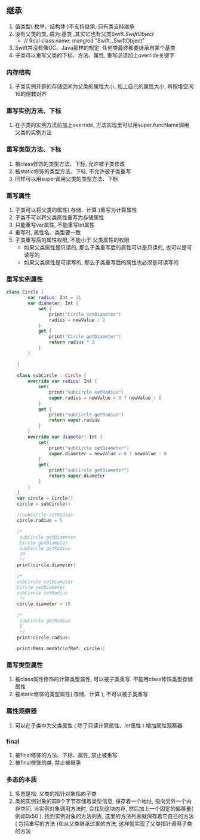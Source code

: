 ## 继承

1. 值类型( 枚举、结构体 )不支持继承, 只有类支持继承
2. 没有父类的类, 成为:基类  ,其实它也有父类Swift._SwiftObject_
   - // Real class name: mangled "Swift._SwiftObject"
3. Swift并没有像OC、Java那样的规定: 任何类最终都要继承自某个基类
4. 子类可以重写父类的下标、方法、属性, 重写必须加上override关键字

### 内存结构

1. 子类实例开辟的存储空间为父类的属性大小, 加上自己的属性大小, 再按堆空间16的倍数对齐

### 重写实例方法、下标

1. 在子类的实例方法前加上override, 方法实现里可以用super.funcName调用父类的实例方法

### 重写类型方法、下标

1. 被class修饰的类型方法、下标, 允许被子类修改
2. 被static修饰的类型方法、下标, 不允许被子类重写
3. 同样可以用super调用父类的类型方法、下标

### 重写属性

1. 子类可以将父类的属性( 存储、计算 )重写为计算属性
2. 子类不可以将父类属性重写为存储属性
3. 只能重写var属性, 不能重写let属性
4. 重写时, 属性名、类型要一致
5. 子类重写后的属性权限, 不能小于 父类属性的权限
   - 如果父类属性是只读的, 那么子类重写后的属性可以是只读的, 也可以是可读写的
   - 如果父类属性是可读写的, 那么子类重写后的属性也必须是可读写的

### 重写实例属性

```swift
class Circle {
        var radius: Int = 11
        var diameter: Int {
            set {
                print("Circle setDiameter")
                radius = newValue / 2
            }
            get {
                print("Circle getDiameter")
                return radius * 2
            }
        }
        
    }
    
    class subCircle : Circle {
        override var radius: Int {
            set{
                print("subCircle setRadius")
                super.radius = newValue > 0 ? newValue : 0
            }
            get {
                print("subCircle getRadius")
                return super.radius
            }
        }
        override var diameter: Int {
            set{
                print("subCircle setDiameter")
                super.diameter = newValue > 0 ? newValue : 0
            }
            get{
                print("subCircle getDiameter")
                return super.diameter
            }
        }
    }
    var circle = Circle()
    circle = subCircle()
    
    //subCircle setRadius
    circle.radius = 5
    
    /*
     subCircle getDiameter
     Circle getDiameter
     subCircle getRadius
     10
     */
    print(circle.diameter)
    
    /*
    subCircle setDiameter
    Circle setDiameter
    subCircle setRadius
     */
    circle.diameter = 10
    
    /*
     subCircle getRadius
     5
     */
    print(circle.radius)
    
    print(Mems.memStr(ofRef: circle))
```

### 重写类型属性

1. 被class属性修饰的计算类型属性, 可以被子类重写.  不能用class修饰类型存储属性
2. 被static修饰的类型属性( 存储、计算 ), 不可以被子类重写

### 属性观察器

1. 可以在子类中为父类属性 ( 除了只读计算属性、let属性 ) 增加属性观察器

### final

1. 被final修饰的方法、下标、属性, 禁止被重写
2. 被final修饰的类, 禁止被继承

### 多态的本质

1. 多态是指:	父类的指针对象指向子类
2. 类的实例对象的前8个字节存储着类型信息, 保存着一个地址, 指向另外一个内存空间. 当实例对象调用方法时, 会找到这块内存, 然后加上一个固定的偏移量( 例如0x50 ), 找到实例对象的方法列表, 这里的方法列表就保存着它自己的方法( 包括重写的方法 )和从父类继承过来的方法, 这样就实现了父类指针调用子类的方法